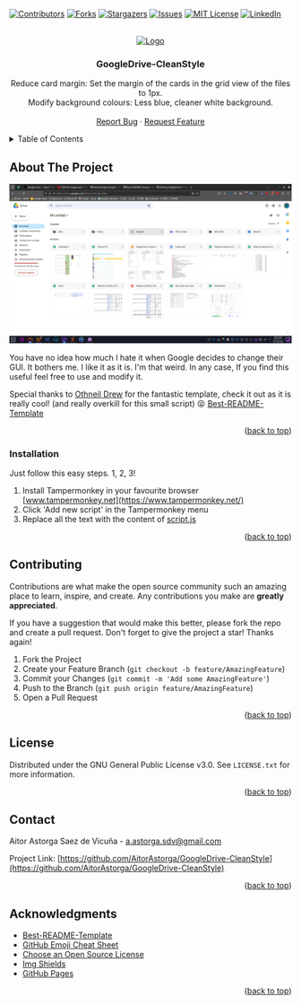 <!-- Improved compatibility of back to top link: See: https://github.com/othneildrew/Best-README-Template/pull/73 -->
<a name="readme-top"></a>
<!--
*** Thanks for checking out the Best-README-Template. If you have a suggestion
*** that would make this better, please fork the repo and create a pull request
*** or simply open an issue with the tag "enhancement".
*** Don't forget to give the project a star!
*** Thanks again! Now go create something AMAZING! :D
-->



<!-- PROJECT SHIELDS -->
<!--
*** I'm using markdown "reference style" links for readability.
*** Reference links are enclosed in brackets [ ] instead of parentheses ( ).
*** See the bottom of this document for the declaration of the reference variables
*** for contributors-url, forks-url, etc. This is an optional, concise syntax you may use.
*** https://www.markdownguide.org/basic-syntax/#reference-style-links
-->
[![Contributors][contributors-shield]][contributors-url]
[![Forks][forks-shield]][forks-url]
[![Stargazers][stars-shield]][stars-url]
[![Issues][issues-shield]][issues-url]
[![MIT License][license-shield]][license-url]
[![LinkedIn][linkedin-shield]][linkedin-url]



<!-- PROJECT LOGO -->
<br />
<div align="center">
  <a href="https://github.com/AitorAstorga/GoogleDrive-CleanStyle">
    <img src="https://github.com/othneildrew/Best-README-Template/raw/master/images/logo.png" alt="Logo" width="80" height="80">
  </a>

  <h3 align="center">GoogleDrive-CleanStyle</h3>

  <p align="center">
    Reduce card margin: Set the margin of the cards in the grid view of the files to 1px.
    <br />
    Modify background colours: Less blue, cleaner white background.
    <br />
    <br />
    <a href="https://github.com/othneildrew/Best-README-Template/issues">Report Bug</a>
    ·
    <a href="https://github.com/othneildrew/Best-README-Template/issues">Request Feature</a>
  </p>
</div>


<!-- TABLE OF CONTENTS -->
<details>
  <summary>Table of Contents</summary>
  <ol>
    <li><a href="#about-the-project">About The Project</a></li>
    <li><a href="#installation">Installation</a></li>
    <li><a href="#contributing">Contributing</a></li>
    <li><a href="#license">License</a></li>
    <li><a href="#contact">Contact</a></li>
    <li><a href="#acknowledgments">Acknowledgments</a></li>
  </ol>
</details>



<!-- ABOUT THE PROJECT -->
## About The Project

[![Product Name Screen Shot][product-screenshot]](https://github.com/AitorAstorga/GoogleDrive-CleanStyle)

You have no idea how much I hate it when Google decides to change their GUI. It bothers me. I like it as it is. I'm that weird. In any case, If you find this useful feel free to use and modify it. 

Special thanks to [Othneil Drew](https://github.com/othneildrew) for the fantastic template, check it out as it is really cool! (and really overkill for this small script) :stuck_out_tongue_closed_eyes: [Best-README-Template](https://github.com/othneildrew/Best-README-Template)

<p align="right">(<a href="#readme-top">back to top</a>)</p>



### Installation

Just follow this easy steps. 1, 2, 3!

1. Install Tampermonkey in your favourite browser [www.tampermonkey.net](https://www.tampermonkey.net/)
2. Click 'Add new script' in the Tampermonkey menu
3. Replace all the text with the content of [script.js](https://github.com/AitorAstorga/GoogleDrive-CleanStyle/blob/main/script.js)

<p align="right">(<a href="#readme-top">back to top</a>)</p>



<!-- CONTRIBUTING -->
## Contributing

Contributions are what make the open source community such an amazing place to learn, inspire, and create. Any contributions you make are **greatly appreciated**.

If you have a suggestion that would make this better, please fork the repo and create a pull request.
Don't forget to give the project a star! Thanks again!

1. Fork the Project
2. Create your Feature Branch (`git checkout -b feature/AmazingFeature`)
3. Commit your Changes (`git commit -m 'Add some AmazingFeature'`)
4. Push to the Branch (`git push origin feature/AmazingFeature`)
5. Open a Pull Request

<p align="right">(<a href="#readme-top">back to top</a>)</p>



<!-- LICENSE -->
## License

Distributed under the GNU General Public License v3.0. See `LICENSE.txt` for more information.

<p align="right">(<a href="#readme-top">back to top</a>)</p>



<!-- CONTACT -->
## Contact

Aitor Astorga Saez de Vicuña - a.astorga.sdv@gmail.com

Project Link: [https://github.com/AitorAstorga/GoogleDrive-CleanStyle](https://github.com/AitorAstorga/GoogleDrive-CleanStyle)

<p align="right">(<a href="#readme-top">back to top</a>)</p>



<!-- ACKNOWLEDGMENTS -->
## Acknowledgments

* [Best-README-Template](https://github.com/othneildrew/Best-README-Template)
* [GitHub Emoji Cheat Sheet](https://www.webpagefx.com/tools/emoji-cheat-sheet)
* [Choose an Open Source License](https://choosealicense.com)
* [Img Shields](https://shields.io)
* [GitHub Pages](https://pages.github.com)

<p align="right">(<a href="#readme-top">back to top</a>)</p>



<!-- MARKDOWN LINKS & IMAGES -->
<!-- https://www.markdownguide.org/basic-syntax/#reference-style-links -->
[contributors-shield]: https://img.shields.io/github/contributors/AitorAstorga/GoogleDrive-CleanStyle.svg?style=for-the-badge
[contributors-url]: https://github.com/AitorAstorga/GoogleDrive-CleanStyle/graphs/contributors
[forks-shield]: https://img.shields.io/github/forks/AitorAstorga/GoogleDrive-CleanStyle.svg?style=for-the-badge
[forks-url]: https://github.com/AitorAstorga/GoogleDrive-CleanStyle/network/members
[stars-shield]: https://img.shields.io/github/stars/AitorAstorga/GoogleDrive-CleanStyle.svg?style=for-the-badge
[stars-url]: https://github.com/AitorAstorga/GoogleDrive-CleanStyle/stargazers
[issues-shield]: https://img.shields.io/github/issues/AitorAstorga/GoogleDrive-CleanStyle.svg?style=for-the-badge
[issues-url]: https://github.com/AitorAstorga/GoogleDrive-CleanStyle/issues
[license-shield]: https://img.shields.io/github/license/AitorAstorga/GoogleDrive-CleanStyle.svg?style=for-the-badge
[license-url]: https://github.com/AitorAstorga/GoogleDrive-CleanStyle/blob/master/LICENSE
[linkedin-shield]: https://img.shields.io/badge/-LinkedIn-black.svg?style=for-the-badge&logo=linkedin&colorB=555
[linkedin-url]: https://linkedin.com/in/aitor-astorga-saez-de-vicuña
[product-screenshot]: images/screenshot.png
